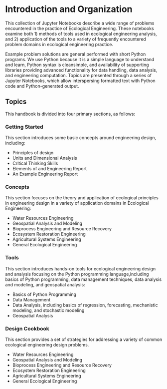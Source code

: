 <!-- #region -->
# Introduction and Organization

This collection of Jupyter Notebooks describe a wide range of problems encountered in the practice of Ecological Engineering.  These notebooks examine both 1) methods of tools used in ecological engineering analysis, and 2) application of the tools to a variety of frequently encountered problem domains in ecological engineering practice.

Example problem solutions are general performed with short Python programs.  We use Python because it is a simple language to understand and learn, Python syntax is cleansimple, and availability of supporting libraries providing advanced functionality for data handling, data analysis, and engineering computation. Topics are presented through a series of Jupyter Notebooks, which allow interspersing formatted text with Python code and Python-generated output.


## Topics

This handbook is divided into four primary sections, as follows:

### Getting Started
This section introduces some basic concepts around engineering design, including:

- Principles of design
- Units and Dimensional Analysis
- Critical Thinking Skills
- Elements of and Engineering Report
- An Example Engineering Report


### Concepts
This section focuses on the theory and application of ecological principles in engineering design in a variety of application domains in Ecological Engineering:
- Water Resources Engineering
- Geospatial Analysis and Modeling
- Bioprocess Engineering and Resource Recovery
- Ecosystem Restoration Engineering
- Agricultural Systems Engineering
- General Ecological Engineering

### Tools
This section introduces hands-on tools for ecological engineering design and analysis focusing on the Python programming language,including basics of Python programming, data management techniques, data analysis and modeling, and geospatial analysis:
- Basics of Python Programming
- Data Management
- Data Analysis, including basics of regression, forecasting, mechanistic modeling, and stochastic modeling
- Geospatial Analysis

### Design Cookbook
This section provides a set of strategies for addressing a variety of common ecological engineering design problems.
- Water Resources Engineering
- Geospatial Analysis and Modeling
- Bioprocess Engineering and Resource Recovery
- Ecosystem Restoration Engineering
- Agricultural Systems Engineering
- General Ecological Engineering


<!-- #endregion -->
